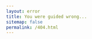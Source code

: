 ```yaml
---
layout: error 
title: You were guided wrong...
sitemap: false
permalink: /404.html
---
```

<style type="text/css">
  .block-left {
    width: 100%;
  }
  .block-right {
    display: none;
  }
</style>